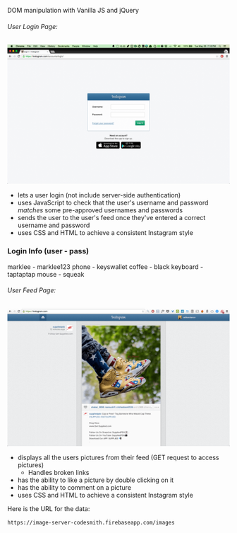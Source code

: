 DOM manipulation with Vanilla JS and jQuery

###### User Login Page:

![instagram_login](/instagram-clone/docs/images/instagram-login.png)

- lets a user login (not include server-side authentication)
- uses JavaScript to check that the user's username and password _matches_ some pre-approved usernames and passwords
- sends the user to the user's feed once they've entered a correct username and password
- uses CSS and HTML to achieve a consistent Instagram style

### Login Info (user - pass)

marklee - marklee123
phone - keyswallet
coffee - black
keyboard - taptaptap
mouse - squeak

###### User Feed Page:

![instagram_feed](/instagram-clone/docs/images/instagram-feed_shrink.png)

- displays all the users pictures from their feed (GET request to access pictures)
  - Handles broken links
- has the ability to like a picture by double clicking on it
- has the ability to comment on a picture
- uses CSS and HTML to achieve a consistent Instagram style

Here is the URL for the data:

```
https://image-server-codesmith.firebaseapp.com/images
```
